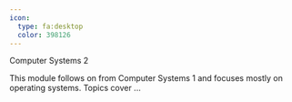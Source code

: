 ```yaml
---
icon:
  type: fa:desktop
  color: 398126
---
```


Computer Systems 2

This module follows on from Computer Systems 1 and focuses mostly on operating systems. Topics cover ... 
